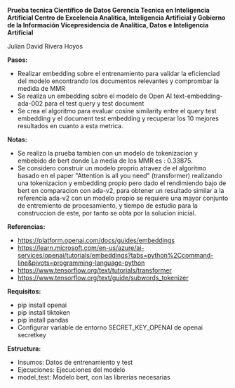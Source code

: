 **Prueba tecnica Científico de Datos Gerencia Tecnica en Inteligencia Artificial
Centro de Excelencia Analítica, Inteligencia Artificial y Gobierno de la Información
Vicepresidencia de Analítica, Datos e Inteligencia Artificial**

Julian David Rivera Hoyos

**Pasos:**
- Realizar embedding sobre el entrenamiento para validar la eficienciad del modelo encontrando los documentos relevantes y comprombar la medida de MMR
- Se realiza un embedding sobre el modelo de Open AI text-embedding-ada-002 para el test query y test document
- Se crea el algoritmo para evaluar cosine similarity entre el query test embedding y el document test embedding y recuperar los 10 mejores resultados en cuanto a esta metrica.
  
**Notas:**
- Se realizo la prueba tambien con un modelo de tokenizacion y embebido de bert donde La media de los MMR es : 0.33875.
- Se considero construir un modelo proprio atravez de el algoritmo basado en el paper "Attention is all you need" (transformer) realizando una tokenizacion y embedding propio pero dado el rendimiendo bajo de bert en comparacion con ada-v2, para obtener un resultado similar a la referencia ada-v2 con un modelo propio se requiere una mayor conjunto de entremiento de procesamiento, y tiempo de estudio para la construccion de este, por tanto se obta por la solucion inicial.

**Referencias:**
- https://platform.openai.com/docs/guides/embeddings
- https://learn.microsoft.com/en-us/azure/ai-services/openai/tutorials/embeddings?tabs=python%2Ccommand-line&pivots=programming-language-python
- https://www.tensorflow.org/text/tutorials/transformer
- https://www.tensorflow.org/text/guide/subwords_tokenizer
  
**Requisitos:**
- pip install openai
- pip install tiktoken
- pip install pandas
- Configurar variable de entorno SECRET_KEY_OPENAI de openai secretkey
  
**Estructura:**
  - Insumos: Datos de entrenamiento y test
  - Ejecuciones: Ejecuciones del modelo
  - model_test: Modelo bert, con las librerias necesarias
